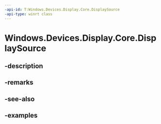```yaml
---
-api-id: T:Windows.Devices.Display.Core.DisplaySource
-api-type: winrt class
---
```


<!-- Class syntax.
public class DisplaySource 
-->

# Windows.Devices.Display.Core.DisplaySource

## -description

## -remarks

## -see-also

## -examples

